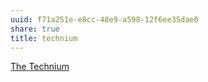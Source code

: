 ```yaml
---
uuid: f71a251e-e8cc-48e9-a598-12f6ee35dae0
share: true
title: technium
---
```

[The Technium](https://kk.org/thetechnium/)